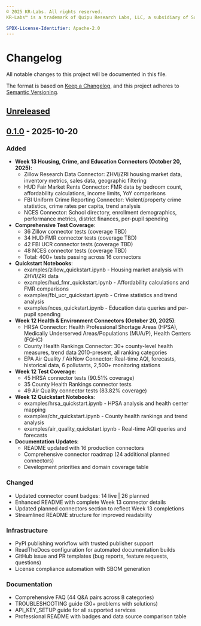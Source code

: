 ```yaml
---
© 2025 KR-Labs. All rights reserved.  
KR-Labs™ is a trademark of Quipu Research Labs, LLC, a subsidiary of Sudiata Giddasira, Inc.

SPDX-License-Identifier: Apache-2.0
---
```


# Changelog

All notable changes to this project will be documented in this file.

The format is based on [Keep a Changelog](https://keepachangelog.com/en/1.0.0/),
and this project adheres to [Semantic Versioning](https://semver.org/spec/v2.0.0.html).

## [Unreleased]

## [0.1.0] - 2025-10-20

### Added
- **Week 13 Housing, Crime, and Education Connectors (October 20, 2025)**:
  - Zillow Research Data Connector: ZHVI/ZRI housing market data, inventory metrics, sales data, geographic filtering
  - HUD Fair Market Rents Connector: FMR data by bedroom count, affordability calculations, income limits, YoY comparisons
  - FBI Uniform Crime Reporting Connector: Violent/property crime statistics, crime rates per capita, trend analysis
  - NCES Connector: School directory, enrollment demographics, performance metrics, district finances, per-pupil spending
- **Comprehensive Test Coverage**:
  - 36 Zillow connector tests (coverage TBD)
  - 34 HUD FMR connector tests (coverage TBD)
  - 42 FBI UCR connector tests (coverage TBD)
  - 48 NCES connector tests (coverage TBD)
  - Total: 400+ tests passing across 16 connectors
- **Quickstart Notebooks**:
  - examples/zillow_quickstart.ipynb - Housing market analysis with ZHVI/ZRI data
  - examples/hud_fmr_quickstart.ipynb - Affordability calculations and FMR comparisons
  - examples/fbi_ucr_quickstart.ipynb - Crime statistics and trend analysis
  - examples/nces_quickstart.ipynb - Education data queries and per-pupil spending
- **Week 12 Health & Environment Connectors (October 20, 2025)**:
  - HRSA Connector: Health Professional Shortage Areas (HPSA), Medically Underserved Areas/Populations (MUA/P), Health Centers (FQHC)
  - County Health Rankings Connector: 30+ county-level health measures, trend data 2010-present, all ranking categories
  - EPA Air Quality / AirNow Connector: Real-time AQI, forecasts, historical data, 6 pollutants, 2,500+ monitoring stations
- **Week 12 Test Coverage**:
  - 45 HRSA connector tests (90.51% coverage)
  - 35 County Health Rankings connector tests
  - 49 Air Quality connector tests (83.82% coverage)
- **Week 12 Quickstart Notebooks**:
  - examples/hrsa_quickstart.ipynb - HPSA analysis and health center mapping
  - examples/chr_quickstart.ipynb - County health rankings and trend analysis  
  - examples/air_quality_quickstart.ipynb - Real-time AQI queries and forecasts
- **Documentation Updates**:
  - README updated with 16 production connectors
  - Comprehensive connector roadmap (24 additional planned connectors)
  - Development priorities and domain coverage table

### Changed
- Updated connector count badges: 14 live | 26 planned
- Enhanced README with complete Week 13 connector details
- Updated planned connectors section to reflect Week 13 completions
- Streamlined README structure for improved readability

### Infrastructure
- PyPI publishing workflow with trusted publisher support
- ReadTheDocs configuration for automated documentation builds
- GitHub issue and PR templates (bug reports, feature requests, questions)
- License compliance automation with SBOM generation

### Documentation
- Comprehensive FAQ (44 Q&A pairs across 8 categories)
- TROUBLESHOOTING guide (30+ problems with solutions)
- API_KEY_SETUP guide for all supported services
- Professional README with badges and data source comparison table

[Unreleased]: https://github.com/KR-Labs/krl-data-connectors/compare/v0.1.0...HEAD
[0.1.0]: https://github.com/KR-Labs/krl-data-connectors/releases/tag/v0.1.0
